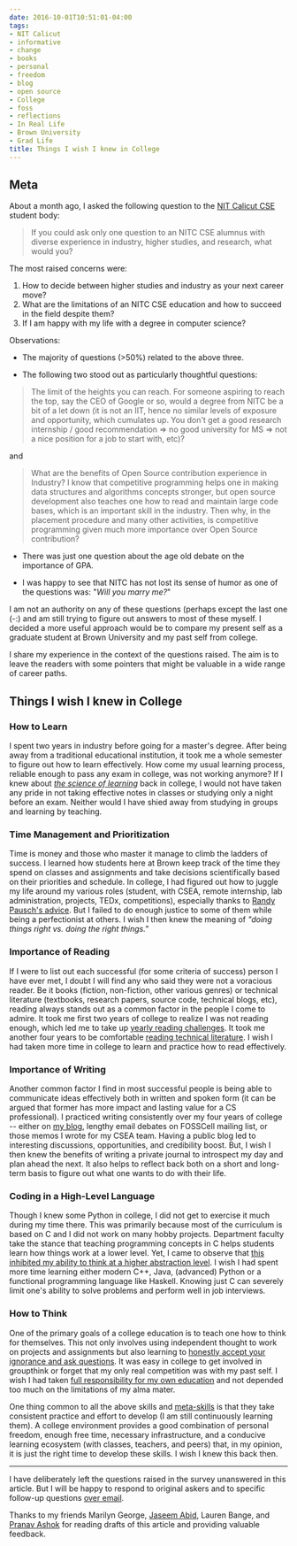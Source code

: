 ```yaml
---
date: 2016-10-01T10:51:01-04:00
tags:
- NIT Calicut
- informative
- change
- books
- personal
- freedom
- blog
- open source
- College
- foss
- reflections
- In Real Life
- Brown University
- Grad Life
title: Things I wish I knew in College
---
```


## Meta
About a month ago, I asked the following question to the [NIT Calicut CSE](http://cse.nitc.ac.in/) student body:

> If you could ask only one question to an NITC CSE alumnus with diverse experience in industry, higher studies, and research, what would you?

The most raised concerns were:

1. How to decide between higher studies and industry as your next career move?
2. What are the limitations of an NITC CSE education and how to succeed in the field despite them?
3. If I am happy with my life with a degree in computer science?

Observations:

- The majority of questions (>50%) related to the above three.

- The following two stood out as particularly thoughtful questions:

 > The limit of the heights you can reach. For someone aspiring to reach the top, say the CEO of Google or so, would a degree from NITC be a bit of a let down (it is not an IIT, hence no similar levels of exposure and opportunity, which cumulates up. You don't get a good research internship / good recommendation => no good university for MS => not a nice position for a job to start with, etc)?

 and

 > What are the benefits of Open Source contribution experience in Industry? I know that competitive programming helps one in making data structures and algorithms concepts stronger, but open source development also teaches one how to read and maintain large code bases, which is an important skill in the industry. Then why, in the placement procedure and many other activities, is competitive programming given much more importance over Open Source contribution?

- There was just one question about the age old debate on the importance of GPA.

- I was happy to see that NITC has not lost its sense of humor as one of the questions was: "_Will you marry me?_"

I am not an authority on any of these questions (perhaps except the last one (-:) and am still trying to figure out answers to most of these myself. I decided a more useful approach would be to compare my present self as a graduate student at Brown University and my past self from college.

I share my experience in the context of the questions raised. The aim is to leave the readers with some pointers that might be valuable in a wide range of career paths.

## Things I wish I knew in College
### How to Learn

I spent two years in industry before going for a master's degree. After being away from a traditional educational institution, it took me a whole semester to figure out how to learn effectively. How come my usual learning process, reliable enough to pass any exam in college, was not working anymore? If I knew about _[the science of learning](https://www.coursera.org/learn/learning-how-to-learn)_ back in college, I would not have taken any pride in not taking effective notes in classes or studying only a night before an exam. Neither would I have shied away from studying in groups and learning by teaching.

### Time Management and Prioritization

Time is money and those who master it manage to climb the ladders of success. I learned how students here at Brown keep track of the time they spend on classes and assignments and take decisions scientifically based on their priorities and schedule. In college, I had figured out how to juggle my life around my various roles (student, with CSEA, remote internship, lab administration, projects, TEDx, competitions), especially thanks to [Randy Pausch's advice](https://www.youtube.com/watch?v=blaK_tB_KQA). But I failed to do enough justice to some of them while being a perfectionist at others. I wish I then knew the meaning of _"doing things right vs. doing the right things."_

### Importance of Reading

If I were to list out each successful (for some criteria of success) person I have ever met, I doubt I will find any who said they were not a voracious reader. Be it books (fiction, non-fiction, other various genres) or technical literature (textbooks, research papers, source code, technical blogs, etc), reading always stands out as a common factor in the people I come to admire. It took me first two years of college to realize I was not reading enough, which led me to take up [yearly reading challenges](https://www.goodreads.com/challenges/3890-2016-reading-challenge). It took me another four years to be comfortable [reading technical literature](/quote/2010/12/25/this-is-the-last-lecture-i-am-giving-you/). I wish I had taken more time in college to learn and practice how to read effectively.

### Importance of Writing

Another common factor I find in most successful people is being able to communicate ideas effectively both in written and spoken form (it can be argued that former has more impact and lasting value for a CS professional). I practiced writing consistently over my four years of college -- either on [my blog](/post/), lengthy email debates on FOSSCell mailing list, or those memos I wrote for my CSEA team. Having a public blog led to interesting discussions, opportunities, and credibility boost. But, I wish I then knew the benefits of writing a private journal to introspect my day and plan ahead the next. It also helps to reflect back both on a short and long-term basis to figure out what one wants to do with their life.

### Coding in a High-Level Language

Though I knew some Python in college, I did not get to exercise it much during my time there. This was primarily because most of the curriculum is based on C and I did not work on many hobby projects. Department faculty take the stance that teaching programming concepts in C helps students learn how things work at a lower level. Yet, I came to observe that [this inhibited my ability to think at a higher abstraction level](http://cs.brown.edu/~ksinghal/post/java/). I wish I had spent more time learning either modern C++, Java, (advanced) Python or a functional programming language like Haskell. Knowing just C can severely limit one's ability to solve problems and perform well in job interviews.

### How to Think
One of the primary goals of a college education is to teach one how to think for themselves. This not only involves using independent thought to work on projects and assignments but also learning to [honestly accept your ignorance and ask questions](https://plus.google.com/+KartikSinghal/posts/FMCPbKXgetY). It was easy in college to get involved in groupthink or forget that my only real competition was with my past self. I wish I had taken [full responsibility for my own education](/quote/2011/03/06/i-am-free-no-matter-what-rules-surround/) and not depended too much on the limitations of my alma mater.

One thing common to all the above skills and [meta-skills](https://en.wikipedia.org/wiki/Metacognition) is that they take consistent practice and effort to develop (I am still continuously learning them). A college environment provides a good combination of personal freedom, enough free time, necessary infrastructure, and a conducive learning ecosystem (with classes, teachers, and peers) that, in my opinion, it is just the right time to develop these skills. I wish I knew this back then.

---

I have deliberately left the questions raised in the survey unanswered in this article. But I will be happy to respond to original askers and to specific follow-up questions [over email](/about/).

Thanks to my friends Marilyn George, [Jaseem Abid](http://jaseemabid.github.io/), Lauren Bange, and [Pranav Ashok](http://pranavashok.name/) for reading drafts of this article and providing valuable feedback.

<!-- _Originally published on [Threads, the official newsletter of Department of Computer Science and Engineering, NIT Calicut](http://cse.nitc.ac.in/newsletter) (Vol. II Issue I). Reproduced here for discussion._ -->
